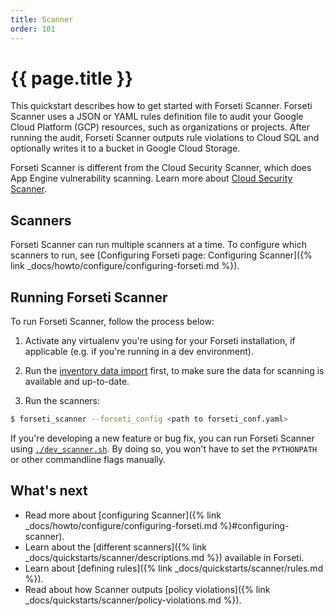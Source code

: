 ```yaml
---
title: Scanner
order: 101
---
```

# {{ page.title }}

This quickstart describes how to get started with Forseti Scanner. Forseti
Scanner uses a JSON or YAML rules definition file to audit your Google Cloud
Platform (GCP) resources, such as organizations or projects. After running the
audit, Forseti Scanner outputs rule violations to Cloud SQL and optionally
writes it to a bucket in Google Cloud Storage.

Forseti Scanner is different from the Cloud Security Scanner, which does App
Engine vulnerability scanning. Learn more about
[Cloud Security Scanner](https://cloud.google.com/security-scanner/).

## Scanners

Forseti Scanner can run multiple scanners at a time. To configure which scanners
to run, see [Configuring Forseti page: Configuring Scanner]({% link _docs/howto/configure/configuring-forseti.md %}).

## Running Forseti Scanner

To run Forseti Scanner, follow the process below:

  1. Activate any virtualenv you're using for your Forseti installation,
     if applicable (e.g. if you're running in a dev environment).
     
  1. Run the [inventory data import](http://forsetisecurity.org/docs/quickstarts/inventory/index.html#executing-the-inventory-loader) 
     first, to make sure the data for scanning is available and up-to-date.

  1. Run the scanners:

  ```bash
  $ forseti_scanner --forseti_config <path to forseti_conf.yaml>
  ```

If you're developing a new feature or bug fix, you can run Forseti Scanner
using [`./dev_scanner.sh`](https://github.com/GoogleCloudPlatform/forseti-security/blob/master/samples/scanner/dev_scanner.sh.sample).
By doing so, you won't have to set the `PYTHONPATH` or other commandline flags
manually.

## What's next

- Read more about [configuring Scanner]({% link _docs/howto/configure/configuring-forseti.md %}#configuring-scanner).
- Learn about the [different scanners]({% link _docs/quickstarts/scanner/descriptions.md %}) available in Forseti.
- Learn about [defining rules]({% link _docs/quickstarts/scanner/rules.md %}).
- Read about how Scanner outputs [policy violations]({% link _docs/quickstarts/scanner/policy-violations.md %}).
